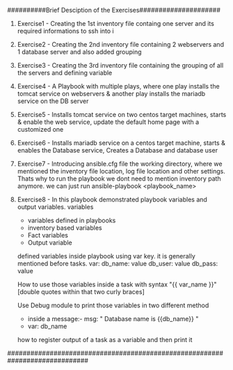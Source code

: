 ##########Brief Desciption of the Exercises#####################

1. Exercise1 - Creating the 1st inventory file containg one server and its required informations to ssh into i 
2. Exercise2 - Creating the 2nd inventory file containing 2 webservers and 1 database server and also added grouping
3. Exercise3 - Creating the 3rd inventory file containing the grouping of all the servers and defining variable
4. Exercise4 - A Playbook with multiple plays, where one play installs the tomcat service on webservers & another play installs the mariadb service on the DB server
5. Exercise5 - Installs tomcat service on two centos target machines, starts & enable the web service, update the default home page with a customized one
6. Exercise6 - Installs mariadb service on a centos target machine, starts & enables the Database service, Creates a Database and database user
7. Exercise7 - Introducing ansible.cfg file the working directory, where we mentioned the inventory file location, log file location and other settings. Thats why to run the playbook we dont need to mention inventory path anymore. we can just run ansible-playbook <playbook_name>
8. Exercise8 - In this playbook demonstrated playbook variables and output variables. 
    variables
     - variables defined in playbooks
     - inventory based variables
     - Fact variables
     - Output variable 

    defined variables inside playbook using var key. it is generally mentioned before tasks.
      var:
       db_name: value
       db_user: value
       db_pass: value  
   
    How to use those variables inside a task with syntax "{{ var_name }}" [double quotes within that two curly braces]

    Use Debug module to print those variables in two different method 
      - inside a message:- msg: " Database name is {{db_name}} "
      - var: db_name
 
    how to register output of a task as a variable and then print it
        
#############################################################################
